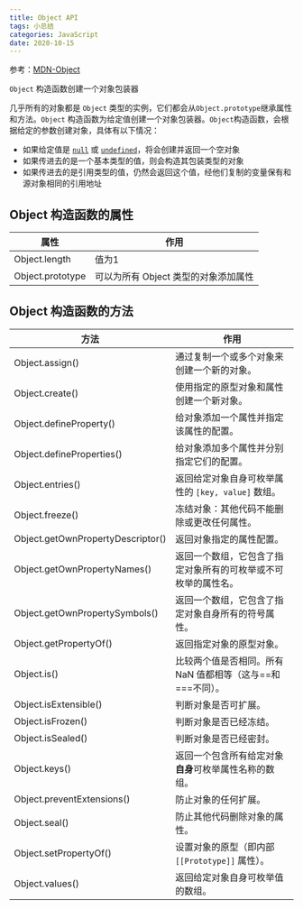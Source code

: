 ```yaml
---
title: Object API
tags: 小总结
categories: JavaScript
date: 2020-10-15
---
```


参考：[MDN-Object](https://developer.mozilla.org/zh-CN/docs/Web/JavaScript/Reference/Global_Objects/Object)

`Object` 构造函数创建一个对象包装器

几乎所有的对象都是 `Object` 类型的实例，它们都会从`Object.prototype`继承属性和方法。`Object` 构造函数为给定值创建一个对象包装器。`Object`构造函数，会根据给定的参数创建对象，具体有以下情况：

- 如果给定值是 [`null`](https://developer.mozilla.org/zh-CN/docs/Web/JavaScript/Reference/Global_Objects/null) 或 [`undefined`](https://developer.mozilla.org/zh-CN/docs/Web/JavaScript/Reference/Global_Objects/undefined)，将会创建并返回一个空对象
- 如果传进去的是一个基本类型的值，则会构造其包装类型的对象
- 如果传进去的是引用类型的值，仍然会返回这个值，经他们复制的变量保有和源对象相同的引用地址

## Object 构造函数的属性

| 属性             | 作用                                 |
| ---------------- | ------------------------------------ |
| Object.length    | 值为1                                |
| Object.prototype | 可以为所有 Object 类型的对象添加属性 |

## Object 构造函数的方法

| 方法                              | 作用                                                         |
| --------------------------------- | ------------------------------------------------------------ |
| Object.assign()                   | 通过复制一个或多个对象来创建一个新的对象。                   |
| Object.create()                   | 使用指定的原型对象和属性创建一个新对象。                     |
| Object.defineProperty()           | 给对象添加一个属性并指定该属性的配置。                       |
| Object.defineProperties()         | 给对象添加多个属性并分别指定它们的配置。                     |
| Object.entries()                  | 返回给定对象自身可枚举属性的 `[key, value]` 数组。           |
| Object.freeze()                   | 冻结对象：其他代码不能删除或更改任何属性。                   |
| Object.getOwnPropertyDescriptor() | 返回对象指定的属性配置。                                     |
| Object.getOwnPropertyNames()      | 返回一个数组，它包含了指定对象所有的可枚举或不可枚举的属性名。 |
| Object.getOwnPropertySymbols()    | 返回一个数组，它包含了指定对象自身所有的符号属性。           |
| Object.getPropertyOf()            | 返回指定对象的原型对象。                                     |
| Object.is()                       | 比较两个值是否相同。所有 NaN 值都相等（这与==和===不同）。   |
| Object.isExtensible()             | 判断对象是否可扩展。                                         |
| Object.isFrozen()                 | 判断对象是否已经冻结。                                       |
| Object.isSealed()                 | 判断对象是否已经密封。                                       |
| Object.keys()                     | 返回一个包含所有给定对象**自身**可枚举属性名称的数组。       |
| Object.preventExtensions()        | 防止对象的任何扩展。                                         |
| Object.seal()                     | 防止其他代码删除对象的属性。                                 |
| Object.setPropertyOf()            | 设置对象的原型（即内部 `[[Prototype]]` 属性）。              |
| Object.values()                   | 返回给定对象自身可枚举值的数组。                             |

